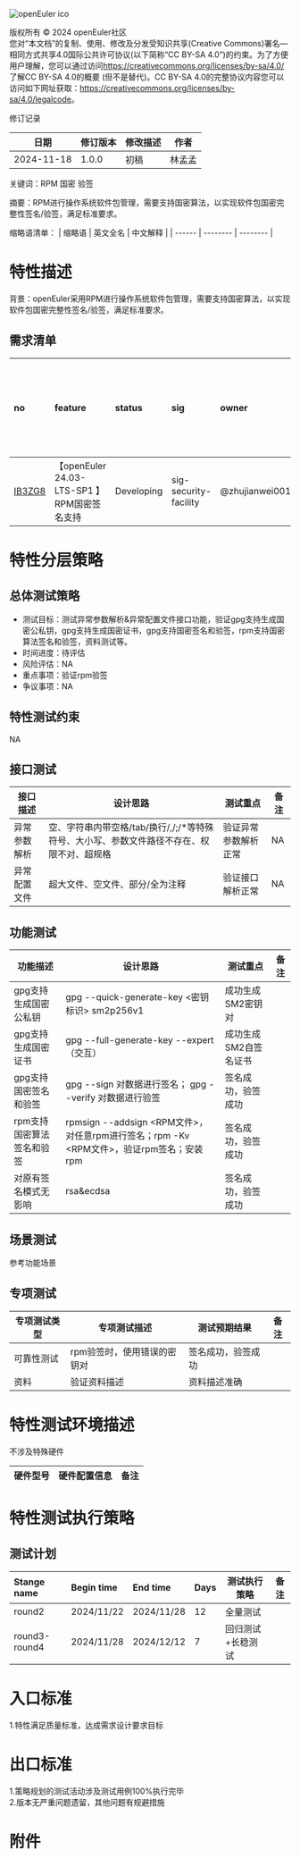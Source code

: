 ![openEuler ico](../../images/openEuler.png)

版权所有 © 2024 openEuler社区  
您对“本文档”的复制、使用、修改及分发受知识共享(Creative Commons)署名—相同方式共享4.0国际公共许可协议(以下简称“CC BY-SA
4.0”)的约束。为了方便用户理解，您可以通过访问<https://creativecommons.org/licenses/by-sa/4.0/>了解CC BY-SA 4.0的概要 (但不是替代)。CC BY-SA
4.0的完整协议内容您可以访问如下网址获取：<https://creativecommons.org/licenses/by-sa/4.0/legalcode>。

 修订记录

| 日期 | 修订版本     | 修改描述  | 作者 |
| ---- | ----------- | -------- | ---- |
| 2024-11-18 |  1.0.0    |  初稿     | 林孟孟 |

关键词：RPM 国密 验签

摘要：RPM进行操作系统软件包管理，需要支持国密算法，以实现软件包国密完整性签名/验签，满足标准要求。

缩略语清单：
| 缩略语 | 英文全名 | 中文解释 |
| ------ | -------- | -------- |

# 特性描述
<!-- 主要介绍特性实现的背景、功能以及作用 -->
背景：openEuler采用RPM进行操作系统软件包管理，需要支持国密算法，以实现软件包国密完整性签名/验签，满足标准要求。

## 需求清单
|no|feature|status|sig|owner|发布方式|涉及软件包列表|
|:----|:---|:---|:--|:----|:----|:----|
|[IB3ZG8](https://gitee.com/openeuler/release-management/issues/IB3ZG8?from=project-issue)| 【openEuler 24.03-LTS-SP1 】RPM国密签名支持 | Developing | sig-security-facility | @zhujianwei001 | rpm，libgcrypt，gnupg2  |  |



# 特性分层策略
## 总体测试策略
<!-- 主要描述特性的整体测试策略，主要开展哪些测试(接口/功能/场景/专项) -->

- 测试目标：测试异常参数解析&异常配置文件接口功能，验证gpg支持生成国密公私钥，gpg支持生成国密证书，gpg支持国密签名和验签，rpm支持国密算法签名和验签，资料测试等。
- 时间进度：待评估
- 风险评估：NA
- 重点事项：验证rpm验签
- 争议事项：NA

## 特性测试约束
<!-- 主要描述特性测试的约束条件 -->

NA

## 接口测试
<!-- 主要描述接口级测试策略及测试设计思路 -->

| 接口描述 | 设计思路 | 测试重点 | 备注 |
| ------- | ------- | ------- | ---- |
| 异常参数解析 | 空、字符串内带空格/tab/换行/,/;/*等特殊符号、大小写、参数文件路径不存在、权限不对、超规格  | 验证异常参数解析正常  | NA  |
| 异常配置文件 | 超大文件、空文件、部分/全为注释  | 验证接口解析正常  | NA  |

## 功能测试
<!-- 主要描述特性提供的功能的测试策略及测试思路 -->

| 功能描述 | 设计思路 | 测试重点 | 备注 |
| ------- | ------- | ------- | ---- |
| gpg支持生成国密公私钥 |  gpg --quick-generate-key <密钥标识> sm2p256v1 |  成功生成SM2密钥对    |      |
| gpg支持生成国密证书 |  gpg --full-generate-key --expert（交互） |    成功生成SM2自签名证书  |     |
| gpg支持国密签名和验签 | gpg --sign 对数据进行签名； gpg --verify 对数据进行验签 |   签名成功，验签成功   |     |
| rpm支持国密算法签名和验签 |  rpmsign --addsign <RPM文件>，对任意rpm进行签名；rpm -Kv <RPM文件>，验证rpm签名；安装rpm |  签名成功，验签成功     |     |
| 对原有签名模式无影响 |   rsa&ecdsa|  签名成功，验签成功     |     |

## 场景测试
<!-- 主要描述对特性使用的主要场景的测试策略及测试思路 -->

参考功能场景

## 专项测试
<!-- 主要描述其他专项测试,如安全测试 稳定性测试 性能测试 兼容性测试等 -->

| 专项测试类型 | 专项测试描述 | 测试预期结果 | 备注 |
| ----------- | ----------- | ----------- | ---- |
| 可靠性测试 | rpm验签时，使用错误的密钥对 | 签名成功，验签成功    |      |
| 资料 | 验证资料描述 | 资料描述准确    |      |

# 特性测试环境描述
<!-- 主要描述执行测试的硬件信息 -->
不涉及特殊硬件

| 硬件型号 | 硬件配置信息 | 备注 |
| -------- | ------------ | ---- |

# 特性测试执行策略

## 测试计划
<!-- 测试执行策略主要描述该轮次执行的分层策略中的测试项 -->

| Stange name   | Begin time | End time   | Days | 测试执行策略                   | 备注   |
| :------------ | :--------- | :--------- | ---- | ----------------------------- | ------ |
|     round2       |  2024/11/22        |2024/11/28       |     12|                    全量测试           |        |
|     round3-round4         |   2024/11/28         |  2024/12/12         |7      |   回归测试+长稳测试                            |        |

# 入口标准  
1.特性满足质量标准，达成需求设计要求目标

# 出口标准  
1.策略规划的测试活动涉及测试用例100%执行完毕  
2.版本无严重问题遗留，其他问题有规避措施

# 附件

